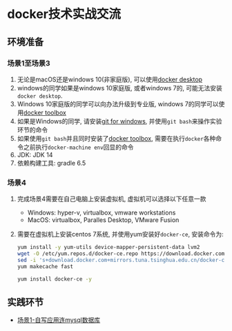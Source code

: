 # docker技术实战交流

## 环境准备

### 场景1至场景3

1. 无论是macOS还是windows 10(非家庭版), 可以使用[docker desktop](https://www.docker.com/products/docker-desktop)
1. windows的同学如果是windows 10家庭版, 或者windows 7的, 可能无法安装`docker desktop`.
1. Windows 10家庭版的同学可以向办法升级到专业版, windows 7的同学可以使用[docker toolbox](https://github.com/docker/toolbox/releases)
1. 如果是Windows的同学, 请安装[git for windows](https://git-scm.com/download/win), 并使用`git bash`来操作实验环节的命令
1. 如果使用`git bash`并且同时安装了[docker toolbox](https://github.com/docker/toolbox/releases), 需要在执行`docker`各种命令之前执行`docker-machine env`回显的命令
1. JDK: JDK 14
1. 依赖构建工具: gradle 6.5

### 场景4

1. 完成场景4需要在自己电脑上安装虚拟机, 虚拟机可以选择以下任意一款
    * Windows: hyper-v, virtualbox, vmware workstations
    * MacOS: virtualbox, Paralles Desktop, VMware Fusion
1. 需要在虚拟机上安装centos 7系统, 并使用yum安装好`docker-ce`, 安装命令为:

    ```bash
    yum install -y yum-utils device-mapper-persistent-data lvm2
    wget -O /etc/yum.repos.d/docker-ce.repo https://download.docker.com/linux/centos/docker-ce.repo
    sed -i 's+download.docker.com+mirrors.tuna.tsinghua.edu.cn/docker-ce+' /etc/yum.repos.d/docker-ce.repo
    yum makecache fast

    yum install docker-ce -y

    ```

## 实践环节

* [场景1-自写应用连mysql数据库](scene_1/README.md)

